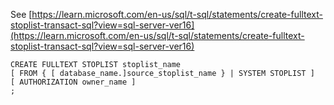 See [https://learn.microsoft.com/en-us/sql/t-sql/statements/create-fulltext-stoplist-transact-sql?view=sql-server-ver16](https://learn.microsoft.com/en-us/sql/t-sql/statements/create-fulltext-stoplist-transact-sql?view=sql-server-ver16)
```
CREATE FULLTEXT STOPLIST stoplist_name  
[ FROM { [ database_name.]source_stoplist_name } | SYSTEM STOPLIST ]  
[ AUTHORIZATION owner_name ]  
;
```
